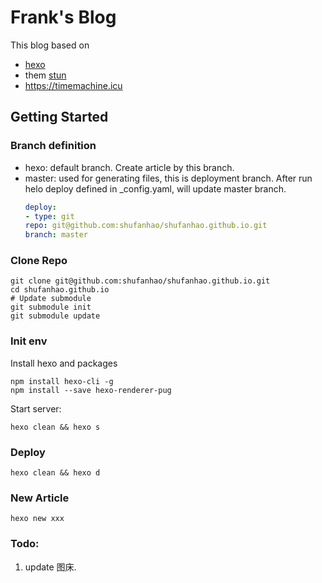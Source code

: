 # Frank's Blog
This blog based on
 * [hexo](https://hexo.io/docs/) 
 * them [stun](https://theme-stun.github.io/docs/zh-CN/guide/quick-start.html#安装)
 * https://timemachine.icu
## Getting Started
### Branch definition
* hexo: default branch. Create article by this branch.
* master: used for generating files, this is deployment branch. After run helo deploy defined in _config.yaml, will update master branch.
    ```yaml
    deploy:
  - type: git
    repo: git@github.com:shufanhao/shufanhao.github.io.git
    branch: master
    ```
### Clone Repo
```shell script
git clone git@github.com:shufanhao/shufanhao.github.io.git
cd shufanhao.github.io
# Update submodule
git submodule init
git submodule update
```
### Init env
Install hexo and packages
```shell script
npm install hexo-cli -g
npm install --save hexo-renderer-pug
```
Start server:
```shell script
hexo clean && hexo s
```
### Deploy
```shell script
hexo clean && hexo d
```
### New Article
```shell script
hexo new xxx
```
### Todo:
1. update 图床.

